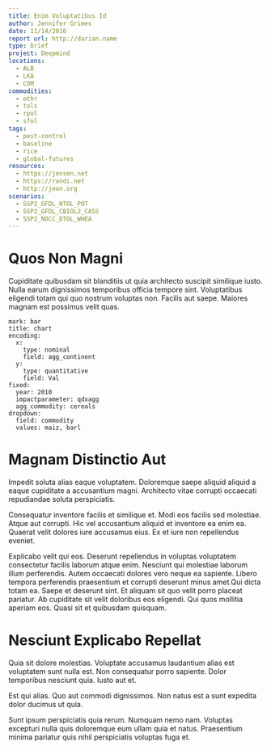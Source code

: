 ```yaml
---
title: Enim Voluptatibus Id
author: Jennifer Grimes
date: 11/14/2016
report url: http://darian.name
type: brief
project: Deepmind
locations:
  - ALB
  - LKA
  - COM
commodities:
  - othr
  - tols
  - rpol
  - sfol
tags:
  - pest-control
  - baseline
  - rice
  - global-futures
resources:
  - https://jensen.net
  - https://randi.net
  - http://jean.org
scenarios:
  - SSP2_GFDL_HTOL_POT
  - SSP2_GFDL_CBIOL2_CASS
  - SSP2_NOCC_DTOL_WHEA
---
```

# Quos Non Magni
Cupiditate quibusdam sit blanditiis ut quia architecto suscipit similique iusto. Nulla earum dignissimos temporibus officia tempore sint. Voluptatibus eligendi totam qui quo nostrum voluptas non. Facilis aut saepe. Maiores magnam est possimus velit quas.

```vis
mark: bar
title: chart
encoding:
  x:
    type: nominal
    field: agg_continent
  y:
    type: quantitative
    field: Val
fixed:
  year: 2010
  impactparameter: qdxagg
  agg_commodity: cereals
dropdown:
  field: commodity
  values: maiz, barl
```

# Magnam Distinctio Aut
Impedit soluta alias eaque voluptatem. Doloremque saepe aliquid aliquid a eaque cupiditate a accusantium magni. Architecto vitae corrupti occaecati repudiandae soluta perspiciatis.
 Consequatur inventore facilis et similique et. Modi eos facilis sed molestiae. Atque aut corrupti. Hic vel accusantium aliquid et inventore ea enim ea. Quaerat velit dolores iure accusamus eius. Ex et iure non repellendus eveniet.
 Explicabo velit qui eos. Deserunt repellendus in voluptas voluptatem consectetur facilis laborum atque enim. Nesciunt qui molestiae laborum illum perferendis. Autem occaecati dolores vero neque ea sapiente. Libero tempora perferendis praesentium et corrupti deserunt minus amet.Qui dicta totam ea. Saepe et deserunt sint. Et aliquam sit quo velit porro placeat pariatur. Ab cupiditate sit velit doloribus eos eligendi. Qui quos mollitia aperiam eos. Quasi sit et quibusdam quisquam.

# Nesciunt Explicabo Repellat
Quia sit dolore molestias. Voluptate accusamus laudantium alias est voluptatem sunt nulla est. Non consequatur porro sapiente. Dolor temporibus nesciunt quia. Iusto aut et.
 Est qui alias. Quo aut commodi dignissimos. Non natus est a sunt expedita dolor ducimus ut quia.
 Sunt ipsum perspiciatis quia rerum. Numquam nemo nam. Voluptas excepturi nulla quis doloremque eum ullam quia et natus. Praesentium minima pariatur quis nihil perspiciatis voluptas fuga et.
